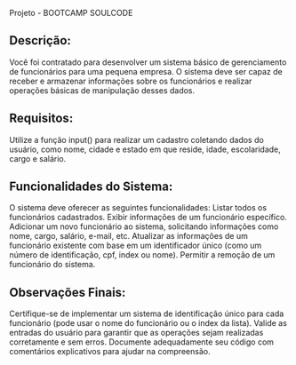 Projeto - BOOTCAMP SOULCODE

## Descrição:
Você foi contratado para desenvolver um sistema básico de gerenciamento de funcionários para uma pequena empresa. O sistema deve ser capaz de receber e armazenar informações sobre os funcionários e realizar operações básicas de manipulação desses dados.

## Requisitos:
Utilize a função input() para realizar um cadastro coletando dados do usuário, como nome, cidade e estado em que reside, idade, escolaridade, cargo e salário.

## Funcionalidades do Sistema:
O sistema deve oferecer as seguintes funcionalidades:
Listar todos os funcionários cadastrados.
Exibir informações de um funcionário específico.
Adicionar um novo funcionário ao sistema, solicitando informações como nome, cargo, salário, e-mail, etc.
Atualizar as informações de um funcionário existente com base em um identificador único (como um número de identificação, cpf, index ou nome). 
Permitir a remoção de um funcionário do sistema.

## Observações Finais: 
Certifique-se de implementar um sistema de identificação único para cada funcionário (pode usar o nome do funcionário ou o index da lista). Valide as entradas do usuário para garantir que as operações sejam realizadas corretamente e sem erros. Documente adequadamente seu código com comentários explicativos para ajudar na compreensão.
